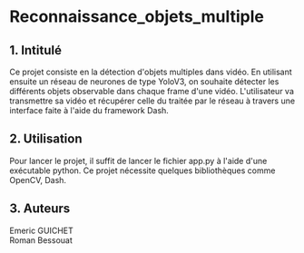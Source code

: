 # Reconnaissance_objets_multiple

## 1. Intitulé
  Ce projet consiste en la détection d'objets multiples dans vidéo.
  En utilisant ensuite un réseau de neurones de type YoloV3, on souhaite détecter les différents objets
  observable dans chaque frame d'une vidéo.
  L'utilisateur va transmettre sa vidéo et récupérer celle du traitée par le réseau
  à travers une interface faite à l'aide du framework Dash.
  
  
## 2. Utilisation
  Pour lancer le projet, il suffit de lancer le fichier app.py à l'aide d'une exécutable python.
  Ce projet nécessite quelques bibliothèques comme OpenCV, Dash.
  
## 3. Auteurs
  Emeric GUICHET<br>
  Roman Bessouat

